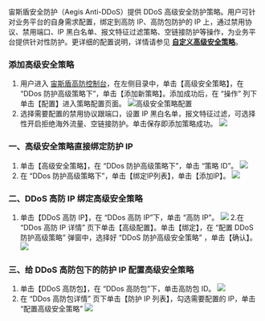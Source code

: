 
宙斯盾安全防护（Aegis Anti-DDoS）提供 DDoS 高级安全防护策略。用户可针对业务平台的自身需求配置，绑定到高防 IP、高防包防护的 IP 上，通过禁用协议、禁用端口、IP 黑白名单、报文特征过滤策略、空链接防护等操作，为业务平台提供针对性防护。更详细的配置说明，详情请参见 [**自定义高级安全策略**](https://cloud.tencent.com/document/product/685/18800#.E8.87.AA.E5.AE.9A.E4.B9.89.E5.AE.89.E5.85.A8.E7.AD.96.E7.95.A5)。

### 添加高级安全策略
1. 用户进入 [宙斯盾高防控制台](https://console.cloud.tencent.com/gamesec)，在左侧目录中，单击【高级安全策略】，在 “DDos 防护高级策略下”，单击【添加新策略】。添加成功后，在 “操作” 列下单击【配置】进入策略配置页面。
![高级安全策略配置](https://main.qcloudimg.com/raw/1a4622e8228e8c5a63e5e40beb60e591.png)
2. 选择需要配置的禁用协议跟端口，设置 IP 黑白名单，报文特征过滤，可选择性开启拒绝海外流量、空链接防护。单击保存即添加策略成功。
![](https://main.qcloudimg.com/raw/317c7946f8696a52798b0c6b96b1c6d4.png)

### 一、高级安全策略直接绑定防护 IP
1. 单击【高级安全策略】，在 “DDos 防护高级策略下”，单击 “策略 ID”。
![](https://main.qcloudimg.com/raw/c866b81d35537d0b0eaebc3ded08560a.png)
2. 在 “DDos 防护高级策略下”，单击【绑定IP列表】，单击【添加IP】。
![](https://main.qcloudimg.com/raw/80ebac7ca89be8619a89c34ff0b9cb31.png)

### 二、DDoS 高防 IP 绑定高级安全策略
1. 单击【DDoS 高防 IP】，在 “DDos 高防 IP”下，单击 “高防 IP”。
![](https://main.qcloudimg.com/raw/a17246bb50607ced59def2d21987747c.png)
2.在 “DDos 高防 IP 详情” 页下单击【高级配置】。单击【绑定】，在 “配置 DDoS 防护高级策略” 弹窗中，选择好 “DDoS 防护高级安全策略” ，单击【确认】。
![](https://main.qcloudimg.com/raw/f4424f707f76b642a390e184c67b6bca.png)

### 三、给 DDoS 高防包下的防护 IP 配置高级安全策略
1. 单击【DDoS 高防包】，在 “DDos 高防包”下，单击高防包 ID。
![](
https://main.qcloudimg.com/raw/2e7cb49dd32c1a5b19f32839fc32048a.png)
2. 在 “DDos 高防包详情” 页下单击【防护 IP 列表】，勾选需要配置的 IP，单击 “配置高级安全策略”
![](
https://main.qcloudimg.com/raw/55eebaf5e6df2355c46d62e0b32c826c.png)
